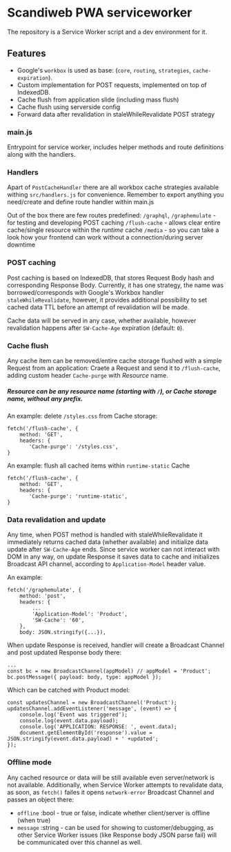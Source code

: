# Scandiweb PWA serviceworker

The repository is a Service Worker script and a dev environment for it.

## Features
- Google's `workbox` is used as base: (`core`, `routing`, `strategies`, `cache-expiration`).
- Custom implementation for POST requests, implemented on top of IndexedDB.
- Cache flush from application slide (including mass flush)
- Cache flush using serverside config
- Forward data after revalidation in staleWhileRevalidate POST strategy

### main.js
Entrypoint for service worker, includes helper methods and route definitions along with the handlers.

### Handlers
Apart of `PostCacheHandler` there are all workbox cache strategies available withing `src/handlers.js` for 
convenience. Remember to export anything you need/create and define route handler within main.js

Out of the box there are few routes predefined:
`/graphql`, `/graphemulate` - for testing and developing POST caching
`/flush-cache` - allows clear entire cache/single resource within the *runtime* cache
`/media` - so you can take a look how your frontend can work without a connection/during server downtime

### POST caching
Post caching is based on IndexedDB, that stores Request Body hash and corresponding Response Body.
Currently, it has one strategy, the name was borrowed/corresponds with Google's Workbox handler 
`staleWhileRevalidate`, however, it provides additional possibility to set cached data TTL before an attempt of 
revalidation will be made.

Cache data will be served in any case, whether available, however revalidation happens after `SW-Cache-Age` expiration (default: `0`).

### Cache flush
Any cache item can be removed/entire cache storage flushed with a simple Request from an application:
Craete a Request and send it to `/flush-cache`, adding custom header `Cache-purge` with *Resource* name.

##### Resource can be any resource name (starting with `/`), or Cache storage name, without any prefix.

An example: delete `/styles.css` from Cache storage:
```
fetch('/flush-cache', {
    method: 'GET',
    headers: {
       'Cache-purge': '/styles.css',
}
```

An example: flush all cached items within `runtime-static` Cache
```
fetch('/flush-cache', {
    method: 'GET',
    headers: {
       'Cache-purge': 'runtime-static',
}
```

### Data revalidation and update
Any time, when POST method is handled with staleWhileRevalidate it immediately returns cached data (whether 
available) and initialize data update after `SW-Cache-Age` ends.
Since service worker can not interact with DOM in any way, on update Response it saves data to cache and initializes 
Broadcast API channel, according to `Application-Model` header value.

An example:
```
fetch('/graphemulate', {
    method: 'post',
    headers: {
        ...
        'Application-Model': 'Product',
        'SW-Cache': '60',
    },
    body: JSON.stringify({...}),
```

When update Response is received, handler will create a Broadcast Channel and post updated Response body there:
```
...
const bc = new BroadcastChannel(appModel) // appModel = 'Product';
bc.postMessage({ payload: body, type: appModel });
```

Which can be catched with Product model:
```
const updatesChannel = new BroadcastChannel('Product');
updatesChannel.addEventListener('message', (event) => {
    console.log('Event was triggered');
    console.log(event.data.payload);
    console.log('APPLICATION: RESPONSE: ', event.data);
    document.getElementById('response').value = JSON.stringify(event.data.payload) + ' +updated';
});
```

### Offline mode

Any cached resource or data will be still available even server/network is not available.
Additionally, when Service Worker attempts to revalidate data, as soon, as `fetch()` failes it opens 
`network-error` Broadcast Channel and passes an object there:
- `offline` :bool - true or false, indicate whether client/server is offline (when true)
- `message` :string - can be used for showing to customer/debugging, as other Service Worker issues (like Response 
body JSON parse fail) will be communicated over this channel as well.
